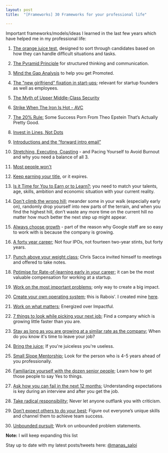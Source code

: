 ```yaml
---
layout: post
title:  "[Frameworks] 30 Frameworks for your professional life"

---
```


Important frameworks/models/ideas I learned in the last few years which have helped me in my professional life:

1. [The orange juice test](https://www.intercom.com/blog/the-orange-juice-test/), designed to sort through candidates based on how they can handle difficult situations and tasks.

2. [The Pyramid Principle](https://medium.com/lessons-from-mckinsey/the-pyramid-principle-f0885dd3c5c7) for structured thinking and communication.

3. [Mind the Gap Analysis](https://medium.com/@ianmcall/mind-the-gap-analysis-and-get-promoted-e4bb4462ef40) to help you get Promoted.

4. [The "new girlfriend" fixation in start-ups](https://www.linkedin.com/pulse/new-girlfriend-fixation-start-ups-saumil-majmudar/?trk=v-feed); relevant for startup founders as well as employees.

5. [The Myth of Upper Middle-Class Security](https://hackernoon.com/getting-laid-off-in-tech-4e3efed8649b)

6. [Strike When The Iron Is Hot - AVC](https://avc.com/2018/08/strike-when-the-iron-is-hot/)

7. [The 20% Rule:](https://hunterwalk.com/2018/09/13/the-20-rules-some-success-porn-from-theo-epstein-thats-actually-pretty-good/) Some Success Porn From Theo Epstein That’s Actually Pretty Good.

8. [Invest in Lines, Not Dots](https://bothsidesofthetable.com/invest-in-lines-not-dots-611f36491d73)

9. [Introductions and the “forward intro email”](https://also.roybahat.com/introductions-and-the-forward-intro-email-14e2827716a1)

10. [Stretching, Executing, Coasting](https://web.archive.org/web/20191106203634/https://blog.pragmaticengineer.com/stretching-executing-coasting/) - and Pacing Yourself to Avoid Burnout and why you need a balance of all 3.

11. [Most people won't](https://bryce.vc/post/64889707700/most-people-wont)

12. [Keep earning your title](https://sivers.org/expire), or it expires.

13. [Is it Time for You to Earn or to Learn?](https://bothsidesofthetable.com/is-it-time-for-you-to-earn-or-to-learn-34270acd2f4); you need to match your talents, age, skills, ambition and economic situation with your current reality.

14. [Don't climb the wrong hill](https://cdixon.org/2009/09/19/climbing-the-wrong-hill); meander some in your walk (especially early on), randomly drop yourself into new parts of the terrain, and when you find the highest hill, don’t waste any more time on the current hill no matter how much better the next step up might appear.

15. [Always choose growth](https://www.linkedin.com/feed/update/urn:li:activity:6430144105048870912/) -  part of the reason why Google staff are so easy to work with is because the company is growing.

16. [A forty year career](https://lethain.com/forty-year-career/); Not four IPOs, not fourteen two-year stints, but forty years.

17. [Punch above your weight class](https://www.allencheng.com/tools-of-titans-summary-tim-ferriss/); Chris Sacca invited himself to meetings and offered to take notes.

18. [Pptimise for Rate-of-learning early in your career](https://kyletibbitts.com/rate-of-learning-the-most-valuable-startup-compensation-56dddc17fa42); it can be the most valuable compensation for working at a startup.

19. [Work on the most important problems](https://manassaloi.com/2020/05/17/you-research.html); only way to create a big impact.

20. [Create your own operating system](https://manassaloi.com/2020/02/17/rabois-os.html); this is Rabois'. I created mine [here](https://manassaloi.com/2020/03/23/running-product-team.html).

21. [Work on what matters](https://staffeng.com/guides/work-on-what-matters); Energized over Impactful.

22. [7 things to look while picking your next job](https://theskip.substack.com/p/seven-tips-for-picking-your-first); Find a company which is growing little faster than you are.

23. [Stay as long as you are growing at a similar rate as the company](https://theskip.substack.com/p/when-do-you-know-its-time-to-leave); When do you know it's time to leave your job?

24. [Bring the juice](https://mobile.twitter.com/ShaanVP/status/1307113329077497857); If you're juiceless you're useless.

25. [Small Slope Mentorship](https://hvpandya.com/small-slope-mentorship); Look for the person who is 4-5 years ahead of you professionally.

26. [Familiarize yourself with the dozen senior people](https://danco.substack.com/p/six-lessons-from-six-months-at-shopify); Learn how to get those people to say Yes to things.

27. [Ask how you can fail in the next 12 months](https://theskip.substack.com/p/how-to-respond-to-the-interview-question); Understanding expectations is key during an interview and after you get the job.

28. [Take radical responsibility](https://boz.com/articles/radical-responsibility); Never let anyone outflank you with criticism.

29. [Don’t expect others to do your best](https://manassaloi.com/2020/12/02/hard-lessons.html); Figure out everyone’s unique skills and channel them to achieve team success.

30. [Unbounded pursuit](https://miten.co/2020/09/26/unbounded-pursuit/); Work on unbounded problem statements.

**Note:** I will keep expanding this list

Stay up to date with my latest posts/tweets here: [@manas_saloi](http://twitter.com/manas_saloi)
